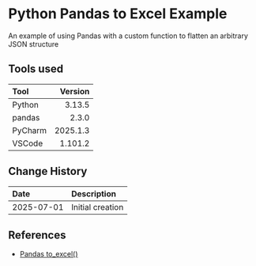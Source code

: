 # Python Pandas to Excel Example

An example of using Pandas with a custom function to flatten an arbitrary JSON structure 

## Tools used 

| Tool    |  Version |
|:--------|---------:|
| Python  |   3.13.5 |
| pandas  |    2.3.0 |
| PyCharm | 2025.1.3 |
| VSCode  |  1.101.2 |

## Change History

| Date       | Description                  |
|:-----------|:-----------------------------|
| 2025-07-01 | Initial creation             |


## References

* [Pandas to_excel()](https://pandas.pydata.org/pandas-docs/stable/reference/api/pandas.DataFrame.to_excel.html)
